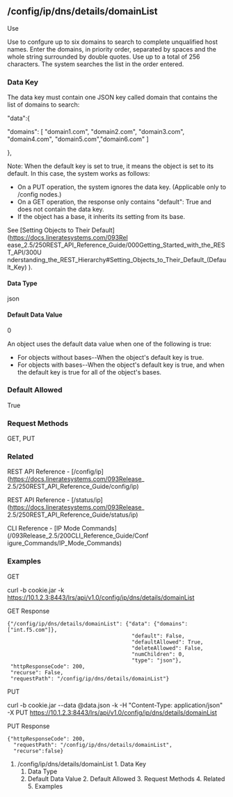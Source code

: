 ## /config/ip/dns/details/domainList

Use

Use to confgure up to six domains to search to complete unqualified host
names. Enter the domains, in priority order, separated by spaces and the whole
string surrounded by double quotes. Use up to a total of 256 characters. The
system searches the list in the order entered.

### Data Key

The data key must contain one JSON key called domain that contains the list of
domains to search:

"data":{

"domains": [ "domain1.com", "domain2.com", "domain3.com", "domain4.com",
"domain5.com","domain6.com" ]

},

Note: When the default key is set to true, it means the object is set to its
default. In this case, the system works as follows:

  * On a PUT operation, the system ignores the data key. (Applicable only to /config nodes.)
  * On a GET operation, the response only contains "default": True and does not contain the data key.
  * If the object has a base, it inherits its setting from its base.

See [Setting Objects to Their Default](https://docs.lineratesystems.com/093Rel
ease_2.5/250REST_API_Reference_Guide/000Getting_Started_with_the_REST_API/300U
nderstanding_the_REST_Hierarchy#Setting_Objects_to_Their_Default_(Default_Key)
).

#### Data Type

json

#### Default Data Value

0

An object uses the default data value when one of the following is true:

  * For objects without bases--When the object's default key is true.
  * For objects with bases--When the object's default key is true, and when the default key is true for all of the object's bases.

### Default Allowed

True

### Request Methods

GET, PUT

### Related

REST API Reference - [/config/ip](https://docs.lineratesystems.com/093Release_
2.5/250REST_API_Reference_Guide/config/ip)

REST API Reference - [/status/ip](https://docs.lineratesystems.com/093Release_
2.5/250REST_API_Reference_Guide/status/ip)

CLI Reference - [IP Mode Commands](/093Release_2.5/200CLI_Reference_Guide/Conf
igure_Commands/IP_Mode_Commands)

### Examples

GET

curl -b cookie.jar -k
https://10.1.2.3:8443/lrs/api/v1.0/config/ip/dns/details/domainList

GET Response

    
    {"/config/ip/dns/details/domainList": {"data": {"domains": ["int.f5.com"]},
                                            "default": False,
                                            "defaultAllowed": True,
                                            "deleteAllowed": False,
                                            "numChildren": 0,
                                            "type": "json"},
     "httpResponseCode": 200,
     "recurse": False,
     "requestPath": "/config/ip/dns/details/domainList"}
    

PUT

curl -b cookie.jar --data @data.json -k -H "Content-Type: application/json" -X
PUT https://10.1.2.3:8443/lrs/api/v1.0/config/ip/dns/details/domainList

PUT Response

    
    {"httpResponseCode": 200,
      "requestPath": "/config/ip/dns/details/domainList",
      "recurse":false}

  1. /config/ip/dns/details/domainList
    1. Data Key
      1. Data Type
      2. Default Data Value
    2. Default Allowed
    3. Request Methods
    4. Related
    5. Examples

